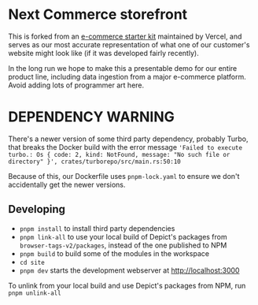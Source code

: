 # Next Commerce storefront

This is forked from an [e-commerce starter kit](https://github.com/vercel/commerce) maintained by Vercel, and serves as our most accurate representation of what one of our customer's website might look like (if it was developed fairly recently).

In the long run we hope to make this a presentable demo for our entire product line, including data ingestion from a major e-commerce platform. Avoid adding lots of programmer art here.

# DEPENDENCY WARNING

There's a newer version of some third party dependency, probably Turbo, that breaks the Docker build with the error message `'Failed to execute turbo.: Os { code: 2, kind: NotFound, message: "No such file or directory" }', crates/turborepo/src/main.rs:50:10`

Because of this, our Dockerfile uses `pnpm-lock.yaml` to ensure we don't accidentally get the newer versions.

## Developing

- `pnpm install` to install third party dependencies
- `pnpm link-all` to use your local build of Depict's packages from `browser-tags-v2/packages`, instead of the one published to NPM
- `pnpm build` to build some of the modules in the workspace
- `cd site`
- `pnpm dev` starts the development webserver at [http://localhost:3000](http://localhost:3000)

To unlink from your local build and use Depict's packages from NPM, run `pnpm unlink-all`
